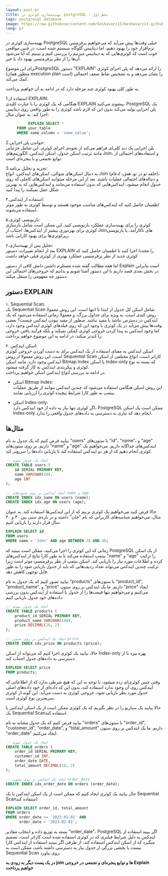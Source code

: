 ```yaml
---
layout: post-pr
title: بهینه‌سازی کوئری در postgreSQL - بخش اول
tags: postgresql database
image: https://raw.githubusercontent.com/keshavarz13/keshavarz13.github.io/main/images/pg-query-opt.png
lang: pr
---
```


بهینه‌سازی کوئری در PostgreSQL خیلی وقت‌ها پیش می‌آید که می‌خواهیم پرفرمنس نرم‌افزار خود را بهبود دهیم، اما دیتابیس گلوگاه سیستم شده است، در چنین مواقعی خوب است که کوئری‌هایی که به دیتابیس میزنیم را بررسی کنیم و ببینیم که آیا می‌شود آن‌ها را از نظر پرفرمنسی بهبود داد یا خیر. 


برای این موضوعPostgreSQL دستور "EXPLAIN" را ارائه می‌دهد که پلن اجرای کوئری (منظور همان execution plan است) را نشان می‌دهد و به تشخیص نقاط ضعف احتمالی کمک می‌کند. 


به طور کلی بهبود کوئری‌ چند مرحله دارد که در ادامه به آن خواهیم پرداخت.



1.استفاده از EXPLAIN:  
     هنگامی که یک کوئری را با عبارت کلیدی EXPLAIN پیشوند می‌کنید، PostgreSQL یک پلن اجرایی تولید می‌کند بدون این که لازم باشد کوئری را به طور واقعی روی دیتابیس اجرا کند. 
   به عنوان مثال:


```sql
          EXPLAIN SELECT * 
     FROM your_table 
     WHERE some_column = 'some_value';
```

2.خواندن پلن اجرایی:  
     پلن اجرایی یک دید کلی‌ای فراهم می‌کند از نحوه‌ی‌ اجرای کوئری. این شامل جزئیاتی مانند ترتیب اسکن جدول، اسکن ایندکس، الگوریتم‌های Join، و استفاده‌های احتمالی از توابع تجمعی و یا پنجره‌ای است.



3.تجزیه و تحلیل برنامه:  
     به دنبال اسکن‌های متوالی، اسکن‌های ایندکس، انواع Join (حلقه تو در تو، هش، ادغام)، و دنباله‌های احتمالی عملیات باشید. بعد از این مرحله میتوانید اسکن‌های کاملی که روی جدول انجام میشود، ایندکس‌هایی که بدون استفاده می‌مانند و ایندکس‌هایی که به بهترین شکل عمل نمیکنند را پیدا کنید.


۴.استفاده از ایندکس:  
     اطمینان حاصل کنید که ایندکس‌های مناسب موجود هستند و توسط کوئری به طور موثر استفاده می‌شوند.


۵.بازنویسی کوئری:  
     کوئری را برای بهینه‌سازی عملکرد بازنویسی کنید. این ممکن است شامل بازسازی کوئری برای بهره‌وری بیشتر از ایندکس‌ها، اجتناب از Join‌های ناکارآمد، یا بازنویسی زیرکوئری‌ها برای بهبود کارایی باشد.


۶.تحلیل پس از بهینه‌سازی:  
     بعد از انجام تغییرات، دستور EXPLAIN را مجددا اجرا کنید تا اطمینان حاصل کنید که کوئری جدید از نظر پرفرمنسی عملکرد بهتری از کوئری قبلی خواهد داشت


اما همه مطالب گفته شده مستلزم داشتن دانش کافی از دستور Explain است بنابراین در بخش بعدی قصد داریم با این دستور آشنا شویم و بدانیم که خروجی‌های احتمالی این دستور چه مفهومی را منتقل میکند. 

## دستور EXPLAIN 

۱. Sequential Scan:  
یک Sequential Scan شامل اسکن کل جدول از ابتدا تا انتها است. این روش معمولا روش کندی‌ است، به ویژه برای جداول بزرگ، و معمولا زمانی استفاده می‌شود که یک ایندکس در دسترس نباشد یا مفید نباشد. منظور از مفید نبودن ایندکس چیست؟ بعضی وقت‌ها پیش می‌آید در یک کوئری با وجود این که روی فیلد‌های کوئری ایندکس وجود دارد، اما وجود ایندکس به پیدا کردن خروجی کوئری کمکی نمیکند و بلکه فرآیند یافتن خروجی را کندتر میکند، در ادامه به این موضوع خواهم پرداخت. 


۲. اسکن ایندکس:  
اسکن ایندکس به معنای استفاده از یک ایندکس برای به دست آوردن خروجی کوئری است، این روش معمولا از روش Sequential Scan کاراتر است. انواع مختلفی از اسکن ایندکس وجود دارد، مانند اسکن Bitmap Index یا اسکن Index-only که بسته به نوع کوئری و پیکربندی ایندکس به کار گرفته میشود.  
در ادامه به بررسی أنواع ایندکس اسکن خواهیم پرداخت. 


-	 اسکن Bitmap Index:  
     این روش اسکن هنگامی استفاده می‌شود که چندین ایندکس بتوانند از طریق عملیات بیتمپ به طور کارا شرایط پیچیده کوئری را ارزیابی نمایند.

-	اسکن Index-only:  
     اگر کوئری تنها نیاز به داده از خود ایندکس دارد، PostgreSQL ممکن است یک اسکن Index-only انجام دهد که نیازی به دسترسی به داده‌های جدول واقعی را ندارد.


## مثال‌ها

بیایید فرض کنیم که یک جدول به نام "users" با ستون‌های "id"، "name"، و "age" داریم. بر روی ستون‌های "name" و "age" ایندکس‌های جداگانه داریم. می‌خواهیم یک کوئری انجام دهیم که از هر دو ایندکس استفاده کند تا بازیابی داده‌ها را سریع‌تر کند.


```sql
-- ایجاد یک جدول نمونه
CREATE TABLE users (
    id SERIAL PRIMARY KEY,
    name VARCHAR(50),
    age INT
);

-- ایجاد ایندکس بر روی ستون‌های name و age
CREATE INDEX idx_name ON users (name);
CREATE INDEX idx_age ON users (age);

```


حالا فرض کنید می‌خواهیم یک کوئری بزنیم که از این ایندکس‌ها استفاده کند. به عنوان مثال، می‌خواهیم شناسه‌های کاربرانی که نام "جان" داشته و در بازه‌ی سنی بین ۳۰ و ۴۰ سال قرار دارند را بازیابی کنیم. 
```sql
EXPLAIN SELECT id
FROM users
WHERE name = 'John' AND age BETWEEN 30 AND 40;
```
زمانی که این کوئری را اجرا می‌کنید، ممکن است ببینید که PostgreSQL از یک اسکن بیتمپ استفاده می‌کند تا به طور کارا نتایج از ایندکس‌های "name" و "age" را ترکیب کرده و اطلاعات مورد نیاز را بازیابی کند. اسکن بیتمپ از نظر پرفرمنسی موثر است زیرا ترکیب چندین ایندکس می‌تواند تعداد ردیف‌هایی که باید از جدول بازیابی شود را به طور قابل توجهی کاهش دهد.


بیایید تصور کنیم که یک جدول به نام "products" با ستون‌های "product_id", "product_name", و "price" داریم. ما یک ایندکس بر روی ستون "price" ایجاد می‌کنیم و می‌خواهیم تنها قیمت‌ها را از جدول با استفاده از ایندکس بدون بررسی داده‌های خود جدول بازیابی کنیم.
```sql
-- ایجاد یک جدول نمونه
CREATE TABLE products (
    product_id SERIAL PRIMARY KEY,
    product_name VARCHAR(100),
    price DECIMAL(10, 2)
);

-- ایجاد یک ایندکس بر روی ستون price
CREATE INDEX idx_price ON products (price);
```

حالا، بیایید یک کوئری اجرا کنیم که می‌تواند از اسکن Index-only بهره ببرد تا از دسترسی به داده‌های جدول اجتناب کند:
```sql
EXPLAIN SELECT price
FROM products;
```
وقتی چنین کوئری‌ای زده میشود، با توجه به این که هیچ شرطی ندارد که از اطلاعاتی که ایندکس روی آن وجود ندارد استفاده کند، بدون این که داده‌ای از خود داده‌های اصلی جدول مورد نظر بازیابی شود، خروجی کوئری به دست می‌آید. این گونه از کوئری سریعترین نوع کوئری است.


حالا بیایید یک سناریو را در نظر بگیریم که یک کوئری ممکن است از یک اسکن ایندکس یا یک Sequential Scanاستفاده کند.


بیایید فرض کنیم که یک جدول مشابه به نام "orders" با ستون‌های "order_id", "customer_id", "order_date", و "total_amount" داریم. ما یک ایندکس بر روی ستون "order_date" ایجاد می‌کنیم.

```sql
-- ایجاد یک جدول نمونه
CREATE TABLE orders (
    order_id SERIAL PRIMARY KEY,
    customer_id INT,
    order_date DATE,
    total_amount DECIMAL(10, 2)
);

-- ایجاد یک ایندکس بر روی ستون order_date
CREATE INDEX idx_order_date ON orders (order_date);
```

حال بیایید یک کوئری ایجاد کنیم که ممکن است از یک اسکن ایندکس یا یک Sequential Scanاستفاده کند:
```sql
EXPLAIN SELECT order_id, total_amount
FROM orders
WHERE order_date >= '2023-01-01' AND 
      order_date < '2023-02-01';

```

بسته به توزیع داده و انتخاب مقادیر "order_date"، PostgreSQL  اگر ببیند استفاده از ایندکس به دلیل شرایط فیلتری که در کوئری استفاده شده است کارا‌تر است، تصمیم میگیرد که از اسکن ایندکس استفاده کند، از طرفی اگر ببینید استفاده از ایندکس کارا نیست یا بخشی بزرگی از جدول نیاز به دسترسی داشته باشد، ممکن است به Sequential Scan روی بیاورد.

<b>
در یک پست دیگر به زودی به join ها و توابع پنجره‌ای و تجمعی در خروجی Explain خواهیم پرداخت
</b>